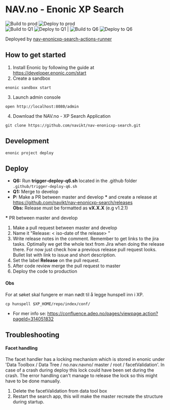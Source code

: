 # NAV.no - Enonic XP Search

![Build to prod](https://github.com/navikt/nav-enonicxp-search/workflows/Build%20to%20prod/badge.svg)
![Deploy to prod](https://github.com/navikt/nav-enonicxp-search/workflows/Deploy%20to%20prod/badge.svg) <br>
![Build to Q1](https://github.com/navikt/nav-enonicxp-search/workflows/Build%20to%20Q1/badge.svg)
![Deploy to Q1](https://github.com/navikt/nav-enonicxp-search/workflows/Deploy%20to%20Q1/badge.svg) |
![Build to Q6](https://github.com/navikt/nav-enonicxp-search/workflows/Build%20to%20Q6/badge.svg)
![Deploy to Q6](https://github.com/navikt/nav-enonicxp-search/workflows/Deploy%20to%20Q6/badge.svg)

Deployed by [nav-enonicxp-search-actions-runner
](https://github.com/navikt/nav-enonicxp-search-actions-runner)

## How to get started

1. Install Enonic by following the guide at https://developer.enonic.com/start
2. Create a sandbox
```
enonic sandbox start
```
3. Launch admin console
```
open http://localhost:8080/admin
```
4. Download the NAV.no - XP Search Application
```
git clone https://github.com/navikt/nav-enonicxp-search.git
```

## Development

```
enonic project deploy
```

## Deploy

- **Q6:** Run **trigger-deploy-q6.sh** located in the .github folder <br>
`.github/trigger-deploy-q6.sh`
- **Q1:** Merge to develop
- **P:**  Make a PR between master and develop __*__ and create a release at <br />
https://github.com/navikt/nav-enonicxp-search/releases <br />
**Obs:** Release must be formatted as **vX.X.X** (e.g v1.2.1)

 __*__ PR between master and develop
1. Make a pull request between master and develop
2. Name it "Release: < iso-date of the release> "
3. Write release notes in the comment. Remember to get links to the jira tasks.
  Optimally we get the whole text from Jira when doing the release there. For
  now just check how a previous release pull request looks. Bullet list with
  link to issue and short description.
4. Set the label **Release** on the pull request.
5. After code review merge the pull request to master
6. Deploy the code to production


#### Obs

For at søket skal fungere er man nødt til å legge hunspell inn i XP.
```
cp hunspell $XP_HOME/repo/index/conf/
```
- For mer info se: https://confluence.adeo.no/pages/viewpage.action?pageId=314051832

## Troubleshooting

#### Facet handling

The facet handler has a locking mechanism which is stored in enonic under 'Data Toolbox / Data Tree /
no.nav.navno/ master / root / facetValidation'. In case of a crash during deploy this lock could have been set during the crash. The error handling can't manage to release the lock so this might have to be done manually.

1. Delete the facetValidation from data tool box
2. Restart the search app, this will make the master recreate the structure during startup.
